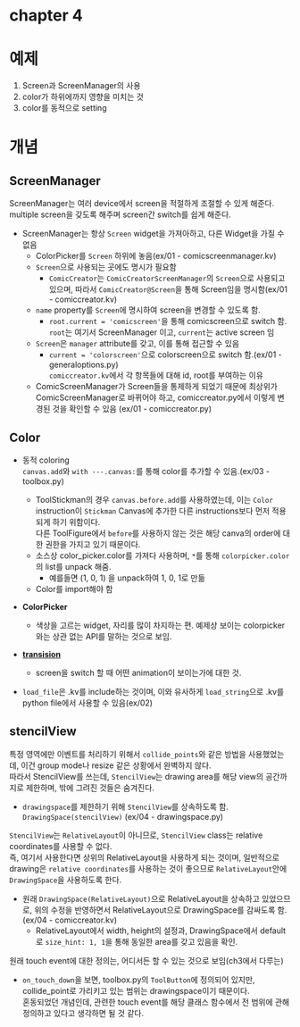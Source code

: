 
# chapter 4

# 예제

1. Screen과 ScreenManager의 사용
2. color가 하위에까지 영향을 미치는 것
3. color를 동적으로 setting

# 개념

## ScreenManager

ScreenManager는 여러 device에서 screen을 적절하게 조절할 수 있게 해준다.  
multiple screen을 갖도록 해주며 screen간 switch를 쉽게 해준다.
  * ScreenManager는 항상 `Screen` widget을 가져아하고, 다른 Widget을 가질 수 없음
    * ColorPicker를 `Screen` 하위에 놓음(ex/01 - comicscreenmanager.kv)
    * `Screen`으로 사용되는 곳에도 명시가 필요함
      * `ComicCreator`는 `ComicCreatorScreenManager`의 `Screen`으로 사용되고 있으며, 따라서 `ComicCreator@Screen`을 통해 Screen임을 명시함(ex/01 - comiccreator.kv)
    * `name` property를 `Screen`에 명시하여 screen을 변경할 수 있도록 함.
      * `root.current = 'comicscreen'`을 통해 comicscreen으로 switch 함. `root`는 여기서 ScreenManager 이고, `current`는 active screen 임
    * `Screen`은 `manager` attribute를 갖고, 이를 통해 접근할 수 있음
      * `current = 'colorscreen'`으로 colorscreen으로 switch 함.(ex/01 - generaloptions.py)  
      `comiccreator.kv`에서 각 항목들에 대해 id, root를 부여하는 이유
    * ComicScreenManager가 Screen들을 통제하게 되었기 때문에 최상위가 ComicScreenManager로 바뀌어야 하고, comiccreator.py에서 이렇게 변경된 것을 확인할 수 있음 (ex/01 - comiccreator.py)

## Color

  * 동적 coloring  
    `canvas.add`와 `with ---.canvas:`를 통해 color를 추가할 수 있음.(ex/03 - toolbox.py)  
      * ToolStickman의 경우 `canvas.before.add`를 사용하였는데, 이는 `Color` instruction이 `Stickman` Canvas에 추가한 다른 instructions보다 먼저 적용되게 하기 위함이다.  
      다른 ToolFigure에서 `before`를 사용하지 않는 것은 해당 canva의 order에 대한 권한을 가지고 있기 때문이다.
      * 소스상 color_picker.color를 가져다 사용하며, `*`를 통해 `colorpicker.color`의 list를 unpack 해줌.
        * 예를들면 (1, 0, 1) 을 unpack하여 1, 0, 1로 만듦
      * Color를 import해야 함
       
  * **ColorPicker**
    * 색상을 고르는 widget, 자리를 많이 차지하는 편. 예제상 보이는 colorpicker와는 상관 없는 API를 말하는 것으로 보임.
  * **[transision](https://kivy.org/doc/stable/api-kivy.uix.screenmanager.html#changing-transitions)**
    * screen을 switch 할 때 어떤 animation이 보이는가에 대한 것.

  * `load_file`은 .kv를 include하는 것이며, 이와 유사하게 `load_string`으로 .kv를 python file에서 사용할 수 있음(ex/02)

## stencilView
  특정 영역에만 이벤트를 처리하기 위해서 `collide_points`와 같은 방법을 사용했었는데, 이건 group mode나 resize 같은 상황에서 완벽하지 않다.  
  따라서 StencilView를 쓰는데, `StencilView`는 drawing area를 해당 view의 공간까지로 제한하며, 밖에 그려진 것들은 숨겨진다.
   * `drawingspace`를 제한하기 위해 `StencilView`를 상속하도록 함. `DrawingSpace(stencilView)` (ex/04 - drawingspace.py)  

  `StencilView`는 `RelativeLayout`이 아니므로, `StencilView` class는 relative coordinates를 사용할 수 없다.  
  즉, 여기서 사용한다면 상위의 RelativeLayout을 사용하게 되는 것이며, 일반적으로 drawing은 `relative coordinates`를 사용하는 것이 좋으므로 `RelativeLayout`안에 `DrawingSpace`을 사용하도록 한다.
   * 원래 `DrawingSpace(RelativeLayout)`으로 RelativeLayout을 상속하고 있었으므로, 위의 수정을 반영하면서 RelativeLayout으로 DrawingSpace를 감싸도록 함. (ex/04 - comiccreator.kv)
     * RelativeLayout에서 width, height의 설정과, DrawingSpace에서 default로 `size_hint: 1, 1`을 통해 동일한 area를 갖고 있음을 확인.

  원래 touch event에 대한 정의는, 어디서든 할 수 있는 것으로 보임(ch3에서 다루는)
   * `on_touch_down`을 보면, toolbox.py의 `ToolButton`에 정의되어 있지만, collide_point로 가리키고 있는 범위는 drawingspace이기 때문이다.  
   혼동되었던 개념인데, 관련한 touch event를 해당 클래스 함수에서 전 범위에 관해 정의하고 있다고 생각하면 될 것 같다.

   
